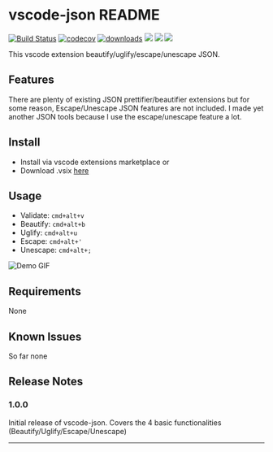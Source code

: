 # vscode-json README



[![Build Status](https://travis-ci.org/andyyaldoo/vscode-json.svg?branch=travis)](https://travis-ci.org/andyyaldoo/vscode-json)
[![codecov](https://codecov.io/gh/andyyaldoo/vscode-json/branch/master/graph/badge.svg)](https://codecov.io/gh/andyyaldoo/vscode-json)
[![downloads](	https://img.shields.io/vscode-marketplace/d/andyyaldoo.vscode-json.svg)](#)
[![](https://img.shields.io/vscode-marketplace/v/andyyaldoo.vscode-json.svg)]()
[![](https://img.shields.io/github/tag/andyyaldoo/vscode-json.svg)]()
[![](https://img.shields.io/vscode-marketplace/r/andyyaldoo.vscode-json.svg)]()

This vscode extension beautify/uglify/escape/unescape JSON.
## Features

There are plenty of existing JSON prettifier/beautifier extensions but for some reason, Escape/Unescape JSON features are not included. I made yet another JSON tools because I use the escape/unescape feature a lot.

## Install
* Install via vscode extensions marketplace
or
* Download .vsix [here](https://github.com/andyyaldoo/vscode-json/releases)

## Usage

* Validate: `cmd+alt+v`
* Beautify: `cmd+alt+b`
* Uglify: `cmd+alt+u`
* Escape: `cmd+alt+'`
* Unescape: `cmd+alt+;`


![Demo GIF](https://raw.githubusercontent.com/andyyaldoo/vscode-json/master/images/vscode-json.gif)

## Requirements

None

## Known Issues

So far none
## Release Notes

### 1.0.0

Initial release of vscode-json. Covers the 4 basic functionalities (Beautify/Uglify/Escape/Unescape)

-----------------------------------------------------------------------------------------------------------
